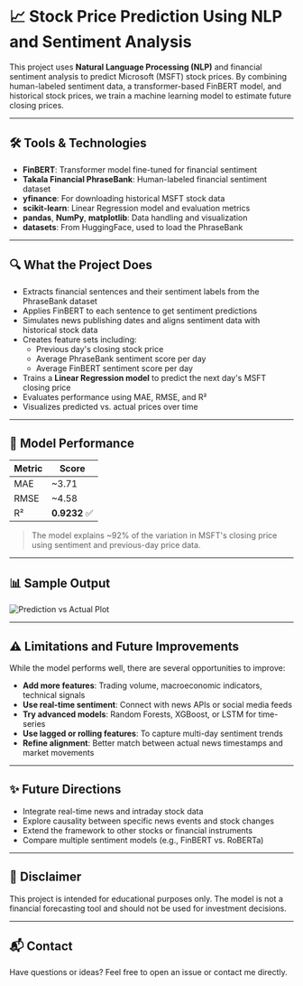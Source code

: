 # 📈 Stock Price Prediction Using NLP and Sentiment Analysis

This project uses **Natural Language Processing (NLP)** and financial sentiment analysis to predict Microsoft (MSFT) stock prices. By combining human-labeled sentiment data, a transformer-based FinBERT model, and historical stock prices, we train a machine learning model to estimate future closing prices.

---

## 🛠️ Tools & Technologies
- **FinBERT**: Transformer model fine-tuned for financial sentiment
- **Takala Financial PhraseBank**: Human-labeled financial sentiment dataset
- **yfinance**: For downloading historical MSFT stock data
- **scikit-learn**: Linear Regression model and evaluation metrics
- **pandas**, **NumPy**, **matplotlib**: Data handling and visualization
- **datasets**: From HuggingFace, used to load the PhraseBank

---

## 🔍 What the Project Does

- Extracts financial sentences and their sentiment labels from the PhraseBank dataset
- Applies FinBERT to each sentence to get sentiment predictions
- Simulates news publishing dates and aligns sentiment data with historical stock data
- Creates feature sets including:
  - Previous day's closing stock price
  - Average PhraseBank sentiment score per day
  - Average FinBERT sentiment score per day
- Trains a **Linear Regression model** to predict the next day's MSFT closing price
- Evaluates performance using MAE, RMSE, and R²
- Visualizes predicted vs. actual prices over time

---

## 🧪 Model Performance

| Metric | Score   |
|--------|---------|
| MAE    | ~3.71   |
| RMSE   | ~4.58   |
| R²     | **0.9232** ✅ |

> The model explains ~92% of the variation in MSFT's closing price using sentiment and previous-day price data.

---

## 📊 Sample Output

![Prediction vs Actual Plot](<INSERT_PATH_TO_YOUR_PLOT_IMAGE>)

---

## ⚠️ Limitations and Future Improvements

While the model performs well, there are several opportunities to improve:

- **Add more features**: Trading volume, macroeconomic indicators, technical signals
- **Use real-time sentiment**: Connect with news APIs or social media feeds
- **Try advanced models**: Random Forests, XGBoost, or LSTM for time-series
- **Use lagged or rolling features**: To capture multi-day sentiment trends
- **Refine alignment**: Better match between actual news timestamps and market movements

---

## ✨ Future Directions

- Integrate real-time news and intraday stock data
- Explore causality between specific news events and stock changes
- Extend the framework to other stocks or financial instruments
- Compare multiple sentiment models (e.g., FinBERT vs. RoBERTa)

---

## 📌 Disclaimer

This project is intended for educational purposes only. The model is not a financial forecasting tool and should not be used for investment decisions.

---

## 📬 Contact

Have questions or ideas? Feel free to open an issue or contact me directly.


